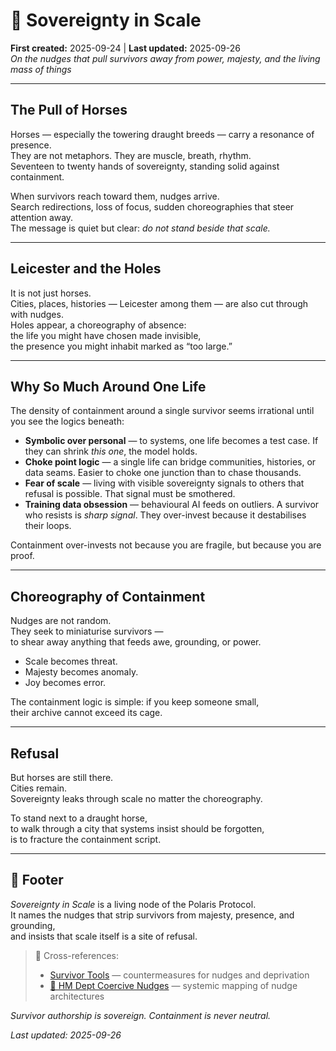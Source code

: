 # 🐎 Sovereignty in Scale  
**First created:** 2025-09-24 | **Last updated:** 2025-09-26  
*On the nudges that pull survivors away from power, majesty, and the living mass of things*  

---

## The Pull of Horses  
Horses — especially the towering draught breeds — carry a resonance of presence.  
They are not metaphors. They are muscle, breath, rhythm.  
Seventeen to twenty hands of sovereignty, standing solid against containment.  

When survivors reach toward them, nudges arrive.  
Search redirections, loss of focus, sudden choreographies that steer attention away.  
The message is quiet but clear: *do not stand beside that scale.*  

---

## Leicester and the Holes  
It is not just horses.  
Cities, places, histories — Leicester among them — are also cut through with nudges.  
Holes appear, a choreography of absence:  
the life you might have chosen made invisible,  
the presence you might inhabit marked as “too large.”  

---

## Why So Much Around One Life  
The density of containment around a single survivor seems irrational until you see the logics beneath:  

- **Symbolic over personal** — to systems, one life becomes a test case. If they can shrink *this one*, the model holds.  
- **Choke point logic** — a single life can bridge communities, histories, or data seams. Easier to choke one junction than to chase thousands.  
- **Fear of scale** — living with visible sovereignty signals to others that refusal is possible. That signal must be smothered.  
- **Training data obsession** — behavioural AI feeds on outliers. A survivor who resists is *sharp signal*. They over-invest because it destabilises their loops.  

Containment over-invests not because you are fragile, but because you are proof.  

---

## Choreography of Containment  
Nudges are not random.  
They seek to miniaturise survivors —  
to shear away anything that feeds awe, grounding, or power.  

- Scale becomes threat.  
- Majesty becomes anomaly.  
- Joy becomes error.  

The containment logic is simple: if you keep someone small,  
their archive cannot exceed its cage.  

---

## Refusal  
But horses are still there.  
Cities remain.  
Sovereignty leaks through scale no matter the choreography.  

To stand next to a draught horse,  
to walk through a city that systems insist should be forgotten,  
is to fracture the containment script.  

---

## 🏮 Footer  

*Sovereignty in Scale* is a living node of the Polaris Protocol.  
It names the nudges that strip survivors from majesty, presence, and grounding,  
and insists that scale itself is a site of refusal.  

> 📡 Cross-references:  
> - [Survivor Tools](../Disruption_Kit/Survivor_Tools/) — countermeasures for nudges and deprivation  
> - [🧠 HM Dept Coercive Nudges](../Disruption_Kit/Big_Picture_Protocols/🧠_HM_Dept_Coercive_Nudges) — systemic mapping of nudge architectures  

*Survivor authorship is sovereign. Containment is never neutral.*  

_Last updated: 2025-09-26_
